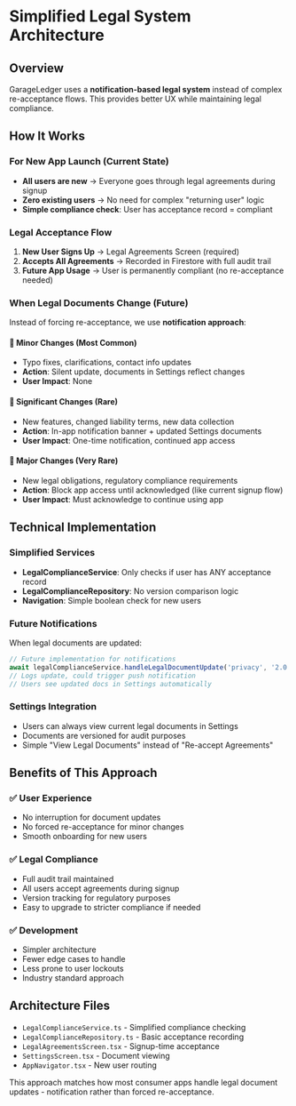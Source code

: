 # Simplified Legal System Architecture

## Overview
GarageLedger uses a **notification-based legal system** instead of complex re-acceptance flows. This provides better UX while maintaining legal compliance.

## How It Works

### For New App Launch (Current State)
- **All users are new** → Everyone goes through legal agreements during signup
- **Zero existing users** → No need for complex "returning user" logic
- **Simple compliance check**: User has acceptance record = compliant

### Legal Acceptance Flow
1. **New User Signs Up** → Legal Agreements Screen (required)
2. **Accepts All Agreements** → Recorded in Firestore with full audit trail
3. **Future App Usage** → User is permanently compliant (no re-acceptance needed)

### When Legal Documents Change (Future)
Instead of forcing re-acceptance, we use **notification approach**:

#### 📄 **Minor Changes** (Most Common)
- Typo fixes, clarifications, contact info updates
- **Action**: Silent update, documents in Settings reflect changes
- **User Impact**: None

#### 📢 **Significant Changes** (Rare)
- New features, changed liability terms, new data collection
- **Action**: In-app notification banner + updated Settings documents
- **User Impact**: One-time notification, continued app access

#### 🚫 **Major Changes** (Very Rare)
- New legal obligations, regulatory compliance requirements
- **Action**: Block app access until acknowledged (like current signup flow)
- **User Impact**: Must acknowledge to continue using app

## Technical Implementation

### Simplified Services
- **LegalComplianceService**: Only checks if user has ANY acceptance record
- **LegalComplianceRepository**: No version comparison logic
- **Navigation**: Simple boolean check for new users

### Future Notifications
When legal documents are updated:
```typescript
// Future implementation for notifications
await legalComplianceService.handleLegalDocumentUpdate('privacy', '2.0.0');
// Logs update, could trigger push notification
// Users see updated docs in Settings automatically
```

### Settings Integration
- Users can always view current legal documents in Settings
- Documents are versioned for audit purposes
- Simple "View Legal Documents" instead of "Re-accept Agreements"

## Benefits of This Approach

### ✅ **User Experience**
- No interruption for document updates
- No forced re-acceptance for minor changes
- Smooth onboarding for new users

### ✅ **Legal Compliance**
- Full audit trail maintained
- All users accept agreements during signup
- Version tracking for regulatory purposes
- Easy to upgrade to stricter compliance if needed

### ✅ **Development**
- Simpler architecture
- Fewer edge cases to handle
- Less prone to user lockouts
- Industry standard approach

## Architecture Files
- `LegalComplianceService.ts` - Simplified compliance checking
- `LegalComplianceRepository.ts` - Basic acceptance recording
- `LegalAgreementsScreen.tsx` - Signup-time acceptance
- `SettingsScreen.tsx` - Document viewing
- `AppNavigator.tsx` - New user routing

This approach matches how most consumer apps handle legal document updates - notification rather than forced re-acceptance.